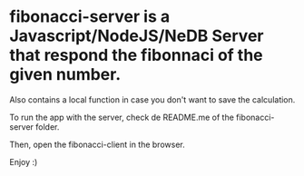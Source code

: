 # fibonacci-server is a Javascript/NodeJS/NeDB Server that respond the fibonnaci of the given number.

Also contains a local function in case you don't want to save the calculation.

To run the app with the server, check de README.me of the fibonacci-server folder.

Then, open the fibonacci-client in the browser.

Enjoy :)

